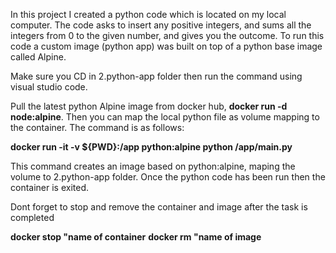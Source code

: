 In this project I created a python code which is located on my local computer. The code asks to insert any positive integers, and sums all the integers from 0 to the given number, and gives you the outcome. To run this code a custom image (python app) was built on top of a python base image called Alpine.

Make sure you CD in 2.python-app folder then run the command using visual studio code.

Pull the latest python Alpine image from docker hub, **docker run -d node:alpine**. Then you can map the local python file as volume mapping to the container. The command is as follows:

**docker run -it -v ${PWD}:/app python:alpine python /app/main.py**

This command creates an image based on python:alpine, maping the volume to 2.python-app folder. Once the python code has been run then the container is exited. 

Dont forget to stop and remove the container and image after the task is completed

**docker stop "name of container**
**docker rm "name of image**
